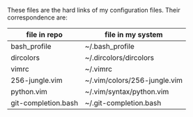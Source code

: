 These files are the hard links of my configuration files. Their correspondence are:

| file in repo        | file in my system             |
| ------------------- | ----------------------------- |
| bash_profile        | ~/.bash_profile               |
| dircolors           | ~/.dircolors/dircolors        |
| vimrc               | ~/.vimrc                      |
| 256-jungle.vim      | ~/.vim/colors/256-jungle.vim  |
| python.vim          | ~/.vim/syntax/python.vim      |
| git-completion.bash | ~/.git-completion.bash        |
